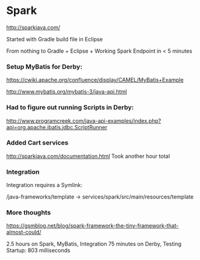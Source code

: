 # Spark

http://sparkjava.com/

Started with Gradle build file in Eclipse

From nothing to Gradle + Eclipse + Working Spark Endpoint in < 5 minutes 

### Setup MyBatis for Derby:

https://cwiki.apache.org/confluence/display/CAMEL/MyBatis+Example

http://www.mybatis.org/mybatis-3/java-api.html

### Had to figure out running Scripts in Derby:

http://www.programcreek.com/java-api-examples/index.php?api=org.apache.ibatis.jdbc.ScriptRunner

### Added Cart services

http://sparkjava.com/documentation.html
Took another hour total

### Integration

Integration requires a Symlink:

/java-frameworks/template -> services/spark/src/main/resources/template

### More thoughts

https://gsmblog.net/blog/spark-framework-the-tiny-framework-that-almost-could/


2.5 hours on Spark, MyBatis, Integration
75 minutes on Derby, Testing
Startup: 803 milliseconds
